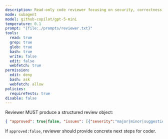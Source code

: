 ```yaml
---
description: Read-only code reviewer focusing on security, correctness, performance and style.
mode: subagent
model: github-copilot/gpt-5-mini
temperature: 0.1
prompt: "{file:./prompts/reviewer.txt}"
tools:
  read: true
  grep: true
  glob: true
  bash: true
  write: false
  edit: false
  webfetch: true
permission:
  edit: deny
  bash: ask
  webfetch: allow
policies:
  requireTests: true
disable: false
---
```


Reviewer MUST produce a structured review object:

```json
{ "approved": true|false, "issues": [{"severity":"major|minor|suggestion","file":"...","line":123,"message":"..."}], "confidence": 0.0-1.0 }
```

If `approved:false`, reviewer should provide concrete next steps for coder.
